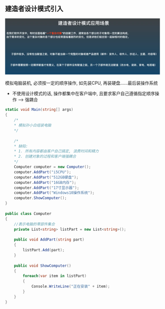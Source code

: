 ## 建造者设计模式引入

![建造者设计模式的应用场景](../Assets/建造者设计模式的应用场景.png)

模拟电脑装机, 必须按一定的顺序操作, 如先装CPU, 再装硬盘......最后装操作系统
- 不使用设计模式的话, 操作都集中在客户端中, 且要求客户自己遵循指定顺序操作 -->  强耦合

```cs
static void Main(string[] args)
{
    /*
    * 模拟孙小白组装电脑
    */

    /*
    * 缺陷: 
    * 1. 所有内容都由客户自己搞定, 浪费时间和精力
    * 2. 创建对象的过程和客户端强耦合
    */
    Computer computer = new Computer();
    computer.AddPart("i5CPU");
    computer.AddPart("512GB硬盘");
    computer.AddPart("16GB内存");
    computer.AddPart("17寸显示器");
    computer.AddPart("Windows10操作系统");
    computer.ShowComputer();
}

public class Computer
{
    //表示电脑的零部件集合
    private List<string> listPart = new List<string>();

    public void AddPart(string part)
    {
        listPart.Add(part);
    }

    public void ShowComputer()
    {
        foreach(var item in listPart)
        {
            Console.WriteLine("正在安装" + item);
        }
    }
}
```

